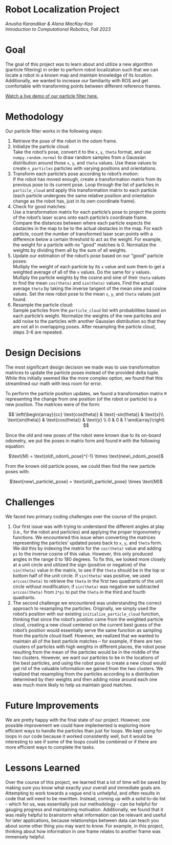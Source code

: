 # Robot Localization Project
*Anusha Karandikar & Alana MacKay-Kao* <br>
*Introduction to Computational Robotics, Fall 2023*

# Goal
The goal of this project was to learn about and utilize a new algorithm (particle filtering) in order to perform robot localization such that we can locate a robot in a known map and maintain knowledge of its location. Additionally, we wanted to increase our familiarity with ROS and get comfortable with transforming points between different reference frames.

[Watch a live demo of our particle filter here.](https://youtu.be/9u_ldvQo8aA)

# Methodology
Our particle filter works in the following steps:
1. Retrieve the pose of the robot in the odom frame.
2. Initialize the particle cloud: <br>
    Take the robot’s pose, convert it to the `x`, `y`, `theta` format, and use `numpy.random.normal` to draw random samples from a Gaussian distribution around those `x`, `y`, and `theta` values. Use these values to create `n_particles` particles with varying positions and orientations.
3. Transform each particle’s pose according to robot’s motion: <br>
    If the robot has moved enough, create a transformation matrix from its previous pose to its current pose. Loop through the list of particles in `particle_cloud` and apply this transformation matrix to each particle (each particle undergoes the same relative position and orientation change as the robot has, just in its own coordinate frame).
4. Check for good matches: <br>
    Use a transformation matrix for each particle’s pose to project the points of the robot’s laser scans onto each particle’s coordinate frame. Compare the distances between where each particle expects the obstacles in the map to be to the actual obstacles in the map. For each particle, count the number of transformed laser scan points with a difference below a certain threshold to act as the weight. For example, the weight for a particle with no "good" matches is 0. Normalize the weights by dividing them all by the sum of all weights.
5. Update our estimation of the robot’s pose based on our "good" particle poses: <br>
    Multiply the weight of each particle by its `x` value and sum them to get a weighted average of all of the `x` values. Do the same for y values. Multiply the particle weights by the cosine and sine of their `theta` values to find the mean `cos(theta)` and `sin(theta)` values. Find the actual average `theta` by taking the inverse tangent of the mean sine and cosine values. Set the new robot pose to the mean `x`, `y`, and `theta` values just found.
6. Resample the particle cloud: <br>
    Sample particles from the `particle_cloud` list with probabilities based on each particle’s weight. Normalize the weights of the new particles and add noise to the particles with another Gaussian distribution so that they are not all in overlapping poses.
After resampling the particle cloud, steps 3-6 are repeated.

# Design Decisions
The most significant design decision we made was to use transformation matrices to update the particle poses instead of the provided delta tuple. While this initially seemed like the more complex option, we found that this streamlined our math with less room for error.

To perform the particle position updates, we found a transformation matrix `M` representing the change from one position (of the robot or particle) to a new position. The matrices were of the form:
<p align="center">
$$
\left(\begin{array}{cc} 
\text{cos(theta)} & \text{-sin(theta)} & \text{x}\\
\text{sin(theta)} & \text{cos(theta)} & \text{y} \\
0 & 0 & 1
\end{array}\right)
$$
</p>

Since the old and new poses of the robot were known due to its on-board odometry, we put the poses in matrix form and found `M` with the following equation:
<p align="center">
$\text{M} = \text{old\_odom\_pose}^{-1} \times \text{new\_odom\_pose}$
</p>

From the known old particle poses, we could then find the new particle poses with:
<p align="center">
$\text{new\_particle\_pose} = \text{old\_particle\_pose} \times \text{M}$
</p>

# Challenges
We faced two primary coding challenges over the course of the project.
1. Our first issue was with trying to understand the different angles at play (i.e., for the robot and particles) and applying the proper trigonometry functions. We encountered this issue when converting the matrices representing the particles’ updated poses back to `x`, `y`, and `theta` form. We did this by indexing the matrix for the `cos(theta)` value and adding `pi` to the inverse cosine of this value. However, this only produced angles in the range 0 to 180 degrees. To fix this, we looked more closely at a unit circle and utilized the sign (positive or negative) of the `sin(theta)` value in the matrix, to see if the `theta` should be in the top or bottom half of the unit circle. If `sin(theta)` was positive, we used `arccos(theta)` to retrieve the `theta` in the first two quadrants of the unit circle without modification; if `sin(theta)` was negative we subtracted `arccos(theta)` from `2*pi` to put the `theta` in the third and fourth quadrants.
2. The second challenge we encountered was understanding the correct approach to resampling the particles. Originally, we simply used the robot’s position with our existing `initialize_particle_cloud` function, thinking that since the robot’s position came from the weighted particle cloud, creating a new cloud centered on the current best guess of the robot’s position would essentially serve the same function as sampling from the particle cloud itself. However, we realized that we wanted to maintain all of the best particle matches – for example, if there are two clusters of particles with high weights in different places, the robot pose resulting from the mean of the particles would be in the middle of the two clusters. However, we want our particles to be in the locations of the best particles, and using the robot pose to create a new cloud would get rid of the valuable information we gained from the two clusters. We realized that resampling from the particles according to a distribution determined by their weights and then adding noise around each one was much more likely to help us maintain good matches.

# Future Improvements
We are pretty happy with the final state of our project. However, one possible improvement we could have implemented is exploring more efficient ways to handle the particles than just for loops. We kept using for loops in our code because it worked consistently well, but it would be interesting to see if some of the loops could be combined or if there are more efficient ways to complete the tasks.

# Lessons Learned
Over the course of this project, we learned that a lot of time will be saved by making sure you know what exactly your overall and immediate goals are. Attempting to work towards a vague end is unhelpful, and often results in code that will need to be rewritten. Instead, coming up with a solid to-do list - which for us, was essentially just our methodology - can be helpful for gauging progress and maintaining motivation. Additionally, we found that it was really helpful to brainstorm what information can be relevant and useful for later applications, because relationships between data can teach you about some other thing you may want to know. For example, in this project, thinking about how information in one frame relates to another frame was immensely helpful.
